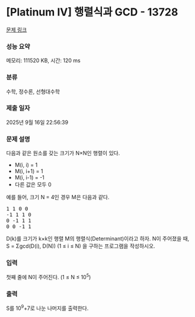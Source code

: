 # [Platinum IV] 행렬식과 GCD - 13728 

[문제 링크](https://www.acmicpc.net/problem/13728) 

### 성능 요약

메모리: 111520 KB, 시간: 120 ms

### 분류

수학, 정수론, 선형대수학

### 제출 일자

2025년 9월 16일 22:56:39

### 문제 설명

<p>다음과 같은 원소를 갖는 크기가 N×N인 행렬이 있다.</p>

<ul>
	<li>M(i, i) = 1</li>
	<li>M(i, i+1) = 1</li>
	<li>M(i, i-1) = -1</li>
	<li>다른 값은 모두 0</li>
</ul>

<p>예를 들어, 크기 N = 4인 경우 M은 다음과 같다.</p>

<pre>1 1 0 0
-1 1 1 0
0 -1 1 1
0 0 -1 1</pre>

<p>D(k)를 크기가 k×k인 행렬 M의 행렬식(Determinant)이라고 하자. N이 주어졌을 때, S = Σgcd(D(i), D(N)) (1 ≤ i ≤ N) 을 구하는 프로그램을 작성하시오.</p>

### 입력 

 <p>첫째 줄에 N이 주어진다. (1 ≤ N ≤ 10<sup>5</sup>)</p>

### 출력 

 <p>S를 10<sup>9</sup>+7로 나눈 나머지를 출력한다.</p>

